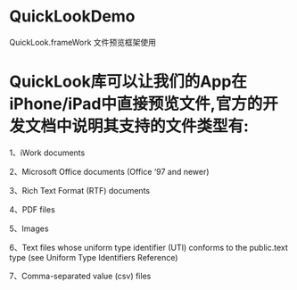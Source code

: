 # QuickLookDemo
QuickLook.frameWork 文件预览框架使用

# QuickLook库可以让我们的App在iPhone/iPad中直接预览文件,官方的开发文档中说明其支持的文件类型有:

1、iWork documents

2、Microsoft Office documents (Office ‘97 and newer)

3、Rich Text Format (RTF) documents

4、PDF files

5、Images

6、Text files whose uniform type identifier (UTI) conforms to the public.text type (see Uniform Type Identifiers Reference)

7、Comma-separated value (csv) files

